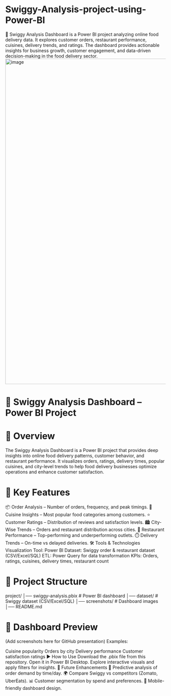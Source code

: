 # Swiggy-Analysis-project-using-Power-BI


🍴 Swiggy Analysis Dashboard is a Power BI project analyzing online food delivery data. It explores customer orders, restaurant performance, cuisines, delivery trends, and ratings. The dashboard provides actionable insights for business growth, customer engagement, and data-driven decision-making in the food delivery sector.
<img width="1920" height="1022" alt="image" src="https://github.com/user-attachments/assets/f215b38e-ed9e-42f6-ae9a-c228294520fa" />


# 🍴 Swiggy Analysis Dashboard – Power BI Project
# 📖 Overview
The Swiggy Analysis Dashboard is a Power BI project that provides deep insights into online food delivery patterns, customer behavior, and restaurant performance.
It visualizes orders, ratings, delivery times, popular cuisines, and city-level trends to help food delivery businesses optimize operations and enhance customer satisfaction.

# 🚀 Key Features
📦 Order Analysis – Number of orders, frequency, and peak timings.
🍛 Cuisine Insights – Most popular food categories among customers.
⭐ Customer Ratings – Distribution of reviews and satisfaction levels.
🏙️ City-Wise Trends – Orders and restaurant distribution across cities.
🏪 Restaurant Performance – Top-performing and underperforming outlets.
⏱️ Delivery Trends – On-time vs delayed deliveries.
🛠️ Tools & Technologies
Visualization Tool: Power BI
Dataset: Swiggy order & restaurant dataset (CSV/Excel/SQL)
ETL: Power Query for data transformation
KPIs: Orders, ratings, cuisines, delivery times, restaurant count
# 📂 Project Structure
project/ │── swiggy-analysis.pbix # Power BI dashboard │── dataset/ # Swiggy dataset (CSV/Excel/SQL) │── screenshots/ # Dashboard images │── README.md

# 📸 Dashboard Preview
(Add screenshots here for GitHub presentation)
Examples:

Cuisine popularity
Orders by city
Delivery performance
Customer satisfaction ratings
▶️ How to Use
Download the .pbix file from this repository.
Open it in Power BI Desktop.
Explore interactive visuals and apply filters for insights.
🔮 Future Enhancements
🔮 Predictive analysis of order demand by time/day.
🌍 Compare Swiggy vs competitors (Zomato, UberEats).
📊 Customer segmentation by spend and preferences.
📱 Mobile-friendly dashboard design.
